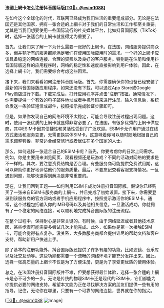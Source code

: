 **法國上網卡怎么注册抖音国际版[[TG💪+ @esim1088](https://t.me/s/esim1088)]**

在如今这个全球化的时代，互联网已经成为我们生活的重要组成部分。无论是在法国还是其他国家，拥有一张合适的上網卡对于我们的日常生活和工作都至关重要。尤其是当我们想要使用一些国际流行的社交媒体平台，比如抖音国际版（TikTok）时，选择一张适合的上網卡就显得尤为重要了。

首先，让我们来了解一下为什么需要一张好的上網卡。在法国，网络服务提供商众多，但并非所有的服务都能满足我们在使用国际应用时的需求。一个好的上網卡应该具备稳定的网络连接、合理的资费以及良好的客户服务。特别是在注册和使用抖音国际版这样的应用程序时，网络的稳定性和速度直接影响到用户体验。因此，在选择上網卡时，我们需要综合考虑这些因素。

接下来，我们来看看如何注册抖音国际版。首先，你需要确保你的设备已经安装了最新的抖音国际版应用程序。如果还没有下载，可以通过App Store或Google Play商店进行下载。下载完成后，打开应用程序并点击“注册”按钮。通常情况下，你需要提供一个有效的电子邮件地址或者手机号码来进行注册。输入信息后，系统会发送一条验证短信或邮件，按照指示完成验证步骤即可。

但是，如果你发现自己的网络环境不太稳定，可能会导致注册过程出现问题。这时，使用一张优质的上網卡就显得非常必要了。在法国，有很多优秀的上網卡供应商，其中ESIM卡因其便捷性和灵活性受到了广泛欢迎。ESIM卡允许用户通过在线方式激活和服务变更，无需更换实体SIM卡。这意味着你可以随时随地根据自己的需求调整套餐，非常适合经常旅行或者居住在多个国家的人士。

那么，如何选择一张适合自己的ESIM卡呢？首先，你要考虑你的日常上网需求。例如，你是主要用来浏览网页、观看视频还是玩游戏？不同的活动对网络的要求是不一样的。其次，要注意资费结构是否合理。有些服务商可能提供免费试用期，这可以帮助你更好地评估他们的服务质量。最后，不要忘记查看客服支持情况。一旦遇到问题，能够快速得到解决是非常重要的。

现在，让我们回到正题——如何利用ESIM卡成功注册抖音国际版。假设你已经购买了一张来自ESIM卡服务商的上網卡，并且完成了初始设置。接下来，你需要登录到该服务商的官方网站或者手机应用程序中，按照提示激活你的ESIM卡。通常，这个过程包括输入你的IMEI号码以及其他相关信息。一旦激活成功，你就拥有了一个稳定的网络连接，可以顺利地完成抖音国际版的注册流程。

在整个过程中，保持耐心是非常关键的。有时候，由于网络延迟或者其他技术原因，某些步骤可能需要多尝试几次才能完成。此外，如果你是第一次接触ESIM卡，可能会觉得有点复杂。没关系，大多数服务商都会提供详尽的帮助文档和客户支持，帮助新用户快速上手。

除了基本的注册功能外，抖音国际版还提供了许多有趣的功能，比如滤镜、音乐库以及社交互动等。这些功能都需要一个流畅的网络环境才能充分发挥出来。因此，选择一张高质量的上網卡不仅是为了方便注册，更是为了享受更优质的使用体验。

总之，在法国注册抖音国际版并不难，但要想获得最佳体验，选择一张合适的上網卡是必不可少的一步。无论是传统的物理SIM卡还是现代的ESIM卡，它们都能为你提供必要的网络支持。希望本文能为正在寻找解决方案的朋友们提供一些有用的指导。记住，无论你在哪里，只要有一个可靠的网络连接，世界就在你的指尖。

[[TG💪+ @esim1088](https://t.me/s/esim1088) ![Image](https://i.postimg.cc/4NQfJmqS/Snipaste-2025-05-13-00-14-12.png)]